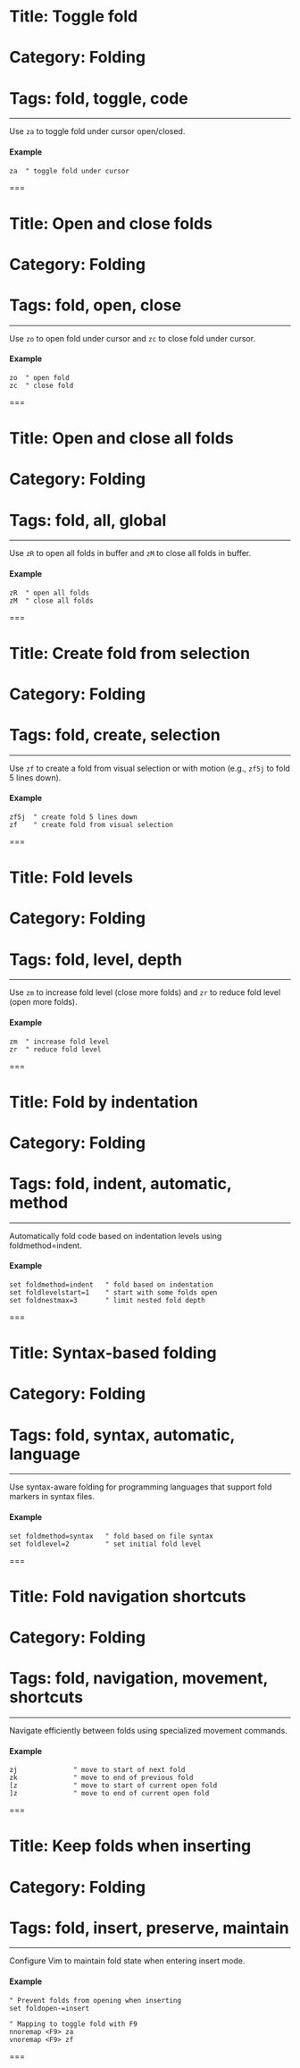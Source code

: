 # Title: Toggle fold
# Category: Folding
# Tags: fold, toggle, code
---
Use `za` to toggle fold under cursor open/closed.

#### Example

```vim
za  " toggle fold under cursor
```
===
# Title: Open and close folds
# Category: Folding
# Tags: fold, open, close
---
Use `zo` to open fold under cursor and `zc` to close fold under cursor.

#### Example

```vim
zo  " open fold
zc  " close fold
```
===
# Title: Open and close all folds
# Category: Folding
# Tags: fold, all, global
---
Use `zR` to open all folds in buffer and `zM` to close all folds in buffer.

#### Example

```vim
zR  " open all folds
zM  " close all folds
```
===
# Title: Create fold from selection
# Category: Folding
# Tags: fold, create, selection
---
Use `zf` to create a fold from visual selection or with motion (e.g., `zf5j` to fold 5 lines down).

#### Example

```vim
zf5j  " create fold 5 lines down
zf    " create fold from visual selection
```
===
# Title: Fold levels
# Category: Folding
# Tags: fold, level, depth
---
Use `zm` to increase fold level (close more folds) and `zr` to reduce fold level (open more folds).

#### Example

```vim
zm  " increase fold level
zr  " reduce fold level
```
===
# Title: Fold by indentation
# Category: Folding
# Tags: fold, indent, automatic, method
---
Automatically fold code based on indentation levels using foldmethod=indent.

#### Example

```vim
set foldmethod=indent   " fold based on indentation
set foldlevelstart=1    " start with some folds open
set foldnestmax=3       " limit nested fold depth
```
===
# Title: Syntax-based folding
# Category: Folding
# Tags: fold, syntax, automatic, language
---
Use syntax-aware folding for programming languages that support fold markers in syntax files.

#### Example

```vim
set foldmethod=syntax   " fold based on file syntax
set foldlevel=2         " set initial fold level
```
===
# Title: Fold navigation shortcuts
# Category: Folding
# Tags: fold, navigation, movement, shortcuts
---
Navigate efficiently between folds using specialized movement commands.

#### Example

```vim
zj              " move to start of next fold
zk              " move to end of previous fold
[z              " move to start of current open fold
]z              " move to end of current open fold
```
===
# Title: Keep folds when inserting
# Category: Folding
# Tags: fold, insert, preserve, maintain
---
Configure Vim to maintain fold state when entering insert mode.

#### Example

```vim
" Prevent folds from opening when inserting
set foldopen-=insert

" Mapping to toggle fold with F9
nnoremap <F9> za
vnoremap <F9> zf
```
===